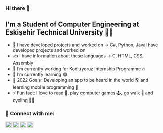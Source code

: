 ### Hi there 👋

## I'm a Student of Computer Engineering at Eskişehir Technical University 👨‍🎓
- 🚀 I have developed projects and worked on -> C#, Python, JavaI have developed projects and worked on
- ✍ I have information about these languages -> C, HTML, CSS, Assembly
- 🔭 I’m currently working for Kodluyoruz Internship Programme 🔥
- 🌱 I’m currently learning 😂
- 🥅 2022 Goals: Developing an app to be heard in the world 🌎 and learning mobile programming 🤖
- ⚡ Fun fact: I love to read 📘, play computer games 🕹️, go walk 🚶 and cycling 🚴‍♀️

### 📩 Connect with me:

[<img align="left" alt="linkedin | LinkedIn" width="20px" src="https://cdn.jsdelivr.net/npm/simple-icons@6.19.0/icons/linkedin.svg" />][linkedin]
[<img align="left" alt="HackerRank | HackerRank" width="20px" src="https://cdn.jsdelivr.net/npm/simple-icons@6.19.0/icons/hackerrank.svg" />][hackerrank]
[<img align="left" height="20" width="20" src="https://img.icons8.com/clouds/344/instagram-new--v3.svg" />][instagram]
[<img align="left" height="20" width="20" src="https://cdn.jsdelivr.net/npm/simple-icons@6.19.0/icons/microsoftoutlook.svg" />][outlook]


[linkedin]: https://www.linkedin.com/in/emrecanoner/
[instagram]: https://www.instagram.com/emrecanonercom
[hackerrank]: hackerrank.com/emrecanoner
[outlook]: mailto:emrecanoner@outlook.com
<br />
<!--
**emrecanoner/emrecanoner** is a ✨ _special_ ✨ repository because its `README.md` (this file) appears on your GitHub profile.

Here are some ideas to get you started:

- 🔭 I’m currently working on ...
- 🌱 I’m currently learning ...
- 👯 I’m looking to collaborate on ...
- 🤔 I’m looking for help with ...
- 💬 Ask me about ...
- 📫 How to reach me: ...
- 😄 Pronouns: ...
- ⚡ Fun fact: ...
-->
